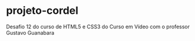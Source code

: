# projeto-cordel
Desafio 12 do curso de HTML5 e CSS3 do Curso em Vídeo com o professor Gustavo Guanabara
